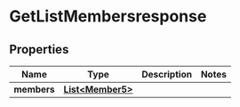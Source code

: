

# GetListMembersresponse


## Properties

| Name | Type | Description | Notes |
|------------ | ------------- | ------------- | -------------|
|**members** | [**List&lt;Member5&gt;**](Member5.md) |  |  |



